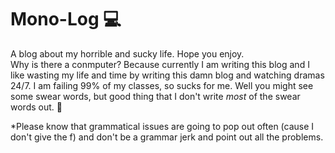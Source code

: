 # Mono-Log 💻
A blog about my horrible and sucky life. Hope you enjoy. <br />
Why is there a conmputer? Because currently I am writing this blog and I like wasting my life and time by writing this damn blog and watching dramas 24/7. I am failing 99% of my classes, so sucks for me. Well you might see some swear words, but good thing that I don't write *most* of the swear words out. 🙂

*Please know that grammatical issues are going to pop out often (cause I don't give the f) and don't be a grammar jerk and point out all the problems.
